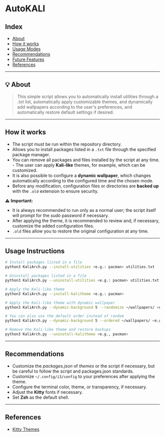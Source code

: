 # AutoKALI

## Index
* [About](#-about)
* [How it works](#how-it-works)
* [Usage Modes](#usage-modes)
* [Recommendations](#recommendations)
* [Future Features](#future-features)
* [References](#references)

---

## 💡 About
> This simple script allows you to automatically install utilities through a *.txt* list, automatically apply customizable themes, and dynamically add wallpapers according to the user's preferences, and automatically restore default settings if desired.

---

## How it works
- The script must be run within the repository directory.
- Allows you to install packages listed in a `.txt` file through the specified package manager.
- You can remove all packages and files installed by the script at any time. - The user can apply **Kali-like** themes, for example, which can be customized.
- It is also possible to configure a **dynamic wallpaper**, which changes automatically according to the configured time and the chosen mode.
- Before any modification, configuration files or directories are **backed up** with the `.old` extension to ensure security.

⚠️ **Important:**
- It is always recommended to run only as a normal user; the script itself will prompt for the *sudo* password if necessary.
- After applying the theme, it is recommended to review and, if necessary, customize the added configuration files.
- `.old` files allow you to restore the original configuration at any time.

---

## Usage Instructions

```bash
# Install packages listed in a file
python3 KaliArch.py --install-utilities <e.g.: pacman> utilities.txt

# Uninstall packages listed in a file
python3 KaliArch.py --uninstall-utilities <e.g.: pacman> utilities.txt

# Apply the Kali-like theme
python3 KaliArch.py --install-kalitheme <e.g.: pacman>

# Apply the Kali-like theme with dynamic wallpaper
python3 KaliArch.py --dynamic-background 5 --randomize ~/wallpapers/ <e.g.: kalitheme>

# You can also use the default order instead of random
python3 KaliArch.py --dynamic-background 5 --ordered ~/wallpapers/ <e.g.: kalitheme>

# Remove the Kali-like theme and restore backups
python3 KaliArch.py --uninstall-kalitheme <e.g., pacman>
```
---

## Recommendations

- Customize the *packages.json* of *themes* or the script if necessary, but be careful to follow the script and packages.json standards.
- Customize `~/.config/i3/config` to your preferences after applying the theme.
- Configure the terminal color, theme, or transparency, if necessary.
- Adjust the **Kitty** fonts if necessary.
- Set **Zsh** as the default shell.

---

## References
- [Kitty Themes](https://github.com/dexpota/kitty-themes)
